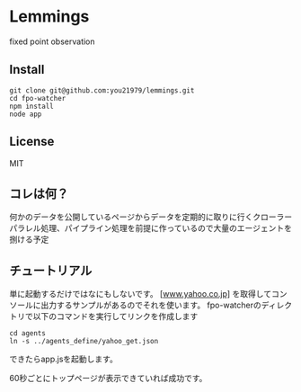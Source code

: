 Lemmings
========

fixed point observation

## Install
```
git clone git@github.com:you21979/lemmings.git
cd fpo-watcher
npm install
node app
```

## License
MIT

## コレは何？
何かのデータを公開しているページからデータを定期的に取りに行くクローラー
パラレル処理、パイプライン処理を前提に作っているので大量のエージェントを捌ける予定

## チュートリアル
単に起動するだけではなにもしないです。
[www.yahoo.co.jp] を取得してコンソールに出力するサンプルがあるのでそれを使います。
fpo-watcherのディレクトリで以下のコマンドを実行してリンクを作成します
```
cd agents
ln -s ../agents_define/yahoo_get.json
```
できたらapp.jsを起動します。

60秒ごとにトップページが表示できていれば成功です。

